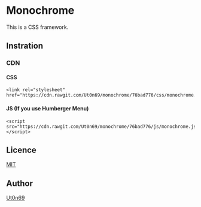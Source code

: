 Monochrome
====

This is a CSS framework.

## Instration
### CDN

#### CSS
```
<link rel="stylesheet" href="https://cdn.rawgit.com/Ut0n69/monochrome/76bad776/css/monochrome.min.css">
```

#### JS (If you use Humberger Menu)
```
<script src="https://cdn.rawgit.com/Ut0n69/monochrome/76bad776/js/monochrome.js"></script>
```

## Licence

[MIT](https://github.com/tcnksm/tool/blob/master/LICENCE)

## Author

[Ut0n69](https://github.com/Ut0n69)
